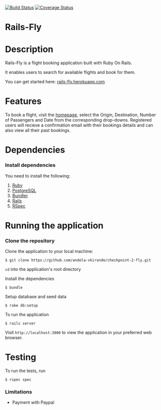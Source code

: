 [![Build Status](https://semaphoreci.com/api/v1/victa/checkpoint-2-fly/branches/develop/badge.svg)](https://semaphoreci.com/victa/checkpoint-2-fly)
[![Coverage Status](https://coveralls.io/repos/github/andela-vkironde/checkpoint-2-fly/badge.svg?branch=develop)](https://coveralls.io/github/andela-vkironde/checkpoint-2-fly?branch=develop)

# Rails-Fly


# Description

Rails-Fly is a flight booking application built with Ruby On Rails.

It enables users to search for available flights and book for them.

You can get started here: [rails-fly.herokuapp.com](https://rails-fly.herokuapp.com)

# Features

To book a flight, visit the [homepage](https://rails-fly.herokuapp.com), select the Origin, Destination, Number of Passengers and Date from the corresponding drop-downs.
Registered users will recieve a confirmation email with their bookings details and can also view all their past bookings.

# Dependencies

### Install dependencies

You need to install the following:

1. [Ruby](https://github.com/rbenv/rbenv)
2. [PostgreSQL](http://www.postgresql.org/download/macosx/)
3. [Bundler](http://bundler.io/)
4. [Rails](http://guides.rubyonrails.org/getting_started.html#installing-rails)
5. [RSpec](http://rspec.info/)


# Running the application

### Clone the repository

Clone the application to your local machine:

```
$ git clone https://github.com/andela-vkironde/checkpoint-2-fly.git
```

```cd``` into the application's root directory


Install the dependencies

```
$ bundle
```

Setup database and seed data

```
$ rake db:setup
```

To run the application

```
$ rails server
```
Visit `http://localhost:3000` to view the application in your preferred web browser.

# Testing

To run the tests, run
```
$ rspec spec
```

### Limitations

- Payment with Paypal
